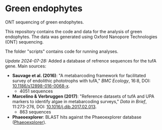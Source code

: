 # Green endophytes
ONT sequencing of green endophytes.

This repository contains the code and data for the analysis of green endophytes. The data was generated using Oxford Nanopore Technologies (ONT) sequencing.

The folder "scripts" contains code for running analyses. 

*Update 2024-07-28:* Added a database of refrence sequences for the tufA gene. Main sources:     
- **Sauvage et al. (2016)**: "A metabarcoding framework for facilitated survey of endolithic phototrophs with tufA," *BMC Ecology*, 16:8, DOI: [10.1186/s12898-016-0068-x](https://doi.org/10.1186/s12898-016-0068-x).
  - 4051 sequences
- **Marcelino & Verbruggen (2017)**: "Reference datasets of tufA and UPA markers to identify algae in metabarcoding surveys," *Data in Brief*, 11:273-276, DOI: [10.1016/j.dib.2017.02.013](https://doi.org/10.1016/j.dib.2017.02.013).
  - 863 sequences
- **Phaeoexplorer**: BLAST hits against the Phaeoexplorer database ([Phaeoexplorer](http://phaeoexplorer.sb-roscoff.fr/home/)).